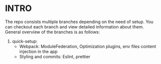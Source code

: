 # INTRO

The repo consists multiple branches depending on the need of setup. You can checkout each branch and view detailed information about them. General overview of the branches is as follows:

1. quick-setup:
   - Webpack: ModuleFederation, Optimization plugins, env files content injection in the app
   - Styling and commits: Eslint, prettier
